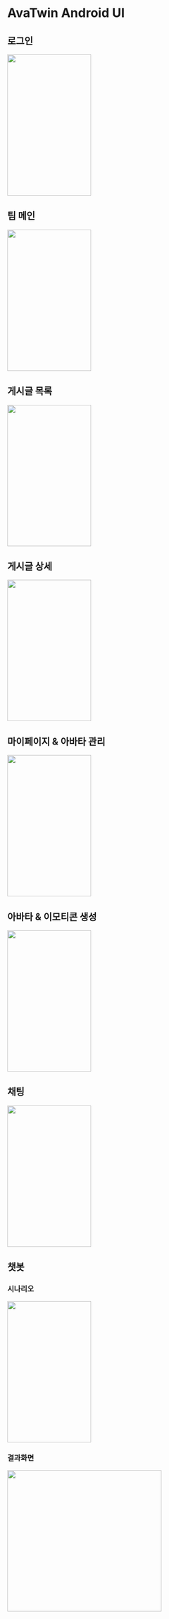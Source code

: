 # AvaTwin Android UI
## 로그인
<img src="https://user-images.githubusercontent.com/80188940/218782421-0133c1e2-28f0-4f78-97e5-fc162603bbf7.jpg" width="190" height="320"/>

## 팀 메인 
<img src="https://user-images.githubusercontent.com/80188940/218783522-2da78d7b-12ec-4704-9826-9b513c26ac0b.jpg" width="190" height="320"/>

## 게시글 목록 
<img src="https://user-images.githubusercontent.com/80188940/218783952-874181f2-acc4-4099-965f-29f32dbc6584.jpg" width="190" height="320"/>

## 게시글 상세 
<img src="https://user-images.githubusercontent.com/80188940/218784146-6ad7457b-fae8-491d-b1d2-7409846ecced.jpg" width="190" height="320"/>

## 마이페이지 & 아바타 관리
<img src="https://user-images.githubusercontent.com/80188940/218784189-ad3acced-74e8-4f23-8d12-369f9f3ee1d6.jpg" width="190" height="320"/>

## 아바타 & 이모티콘 생성
<img src="https://user-images.githubusercontent.com/80188940/218784225-e9ccf7f5-284a-4fda-874c-bb838abbe1a1.jpg" width="190" height="320"/>

## 채팅
<img src="https://user-images.githubusercontent.com/80188940/218784269-8531a553-f0d7-439d-9186-e34a4f8d84a3.jpg" width="190" height="320"/>

## 챗봇 

### 시나리오
<img src="https://user-images.githubusercontent.com/80188940/218785519-b4530180-6e3d-42fc-a540-c84b55a28c0b.png" width="190" height="320"/>

### 결과화면
<img src="https://user-images.githubusercontent.com/80188940/218786245-3bbe164a-a9af-4147-a30a-c9c7f465f9d9.png" width="350" height="320"/>
